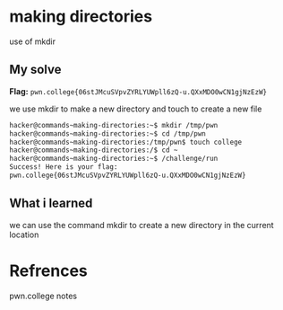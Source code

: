 # making directories
use of mkdir

## My solve
**Flag:** `pwn.college{06stJMcuSVpvZYRLYUWpll6zQ-u.QXxMDO0wCN1gjNzEzW}`

we use mkdir to make a new directory and touch to create a new file

```bash
hacker@commands~making-directories:~$ mkdir /tmp/pwn
hacker@commands~making-directories:~$ cd /tmp/pwn
hacker@commands~making-directories:/tmp/pwn$ touch college
hacker@commands~making-directories:/$ cd ~
hacker@commands~making-directories:~$ /challenge/run
Success! Here is your flag:
pwn.college{06stJMcuSVpvZYRLYUWpll6zQ-u.QXxMDO0wCN1gjNzEzW}
```

## What i learned
we can use the command mkdir to create a new directory in the current location

# Refrences
pwn.college notes